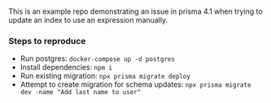 ###

This is an example repo demonstrating an issue in prisma 4.1 when trying to update an index to use an expression manually.

### Steps to reproduce

- Run postgres: `docker-compose up -d postgres`
- Install dependencies: `npm i`
- Run existing migration: `npx prisma migrate deploy`
- Attempt to create migration for schema updates: `npx prisma migrate dev -name "Add last name to user"`
